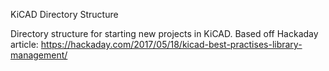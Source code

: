 KiCAD Directory Structure

Directory structure for starting new projects in KiCAD. Based off Hackaday article: https://hackaday.com/2017/05/18/kicad-best-practises-library-management/
